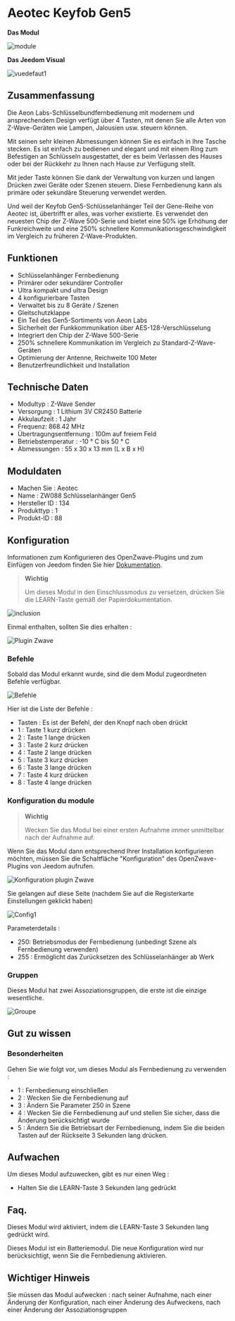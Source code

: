 # Aeotec Keyfob Gen5

**Das Modul**

![module](images/aeotec.keyfob-gen5/module.jpg)

**Das Jeedom Visual**

![vuedefaut1](images/aeotec.keyfob-gen5/vuedefaut1.jpg)

## Zusammenfassung

Die Aeon Labs-Schlüsselbundfernbedienung mit modernem und ansprechendem Design verfügt über 4 Tasten, mit denen Sie alle Arten von Z-Wave-Geräten wie Lampen, Jalousien usw. steuern können.

Mit seinen sehr kleinen Abmessungen können Sie es einfach in Ihre Tasche stecken. Es ist einfach zu bedienen und elegant und mit einem Ring zum Befestigen an Schlüsseln ausgestattet, der es beim Verlassen des Hauses oder bei der Rückkehr zu Ihnen nach Hause zur Verfügung stellt.

Mit jeder Taste können Sie dank der Verwaltung von kurzen und langen Drücken zwei Geräte oder Szenen steuern. Diese Fernbedienung kann als primäre oder sekundäre Steuerung verwendet werden.

Und weil der Keyfob Gen5-Schlüsselanhänger Teil der Gene-Reihe von Aeotec ist, übertrifft er alles, was vorher existierte. Es verwendet den neuesten Chip der Z-Wave 500-Serie und bietet eine 50% ige Erhöhung der Funkreichweite und eine 250% schnellere Kommunikationsgeschwindigkeit im Vergleich zu früheren Z-Wave-Produkten.

## Funktionen

-   Schlüsselanhänger Fernbedienung
-   Primärer oder sekundärer Controller
-   Ultra kompakt und ultra Design
-   4 konfigurierbare Tasten
-   Verwaltet bis zu 8 Geräte / Szenen
-   Gleitschutzklappe
-   Ein Teil des Gen5-Sortiments von Aeon Labs
-   Sicherheit der Funkkommunikation über AES-128-Verschlüsselung
-   Integriert den Chip der Z-Wave 500-Serie
-   250% schnellere Kommunikation im Vergleich zu Standard-Z-Wave-Geräten
-   Optimierung der Antenne, Reichweite 100 Meter
-   Benutzerfreundlichkeit und Installation

## Technische Daten

-   Modultyp : Z-Wave Sender
-   Versorgung : 1 Lithium 3V CR2450 Batterie
-   Akkulaufzeit : 1 Jahr
-   Frequenz: 868.42 MHz
-   Übertragungsentfernung : 100m auf freiem Feld
-   Betriebstemperatur : -10 ° C bis 50 ° C
-   Abmessungen : 55 x 30 x 13 mm (L x B x H)

## Moduldaten

-   Machen Sie : Aeotec
-   Name : ZW088 Schlüsselanhänger Gen5
-   Hersteller ID : 134
-   Produkttyp : 1
-   Produkt-ID : 88

## Konfiguration

Informationen zum Konfigurieren des OpenZwave-Plugins und zum Einfügen von Jeedom finden Sie hier [Dokumentation](https://doc.jeedom.com/de_DE/plugins/automation%20protocol/openzwave/).

> **Wichtig**
>
> Um dieses Modul in den Einschlussmodus zu versetzen, drücken Sie die LEARN-Taste gemäß der Papierdokumentation.

![inclusion](images/aeotec.keyfob-gen5/inclusion.jpg)

Einmal enthalten, sollten Sie dies erhalten :

![Plugin Zwave](images/aeotec.keyfob-gen5/information.jpg)

### Befehle

Sobald das Modul erkannt wurde, sind die dem Modul zugeordneten Befehle verfügbar.

![Befehle](images/aeotec.keyfob-gen5/commandes.jpg)

Hier ist die Liste der Befehle :

-   Tasten : Es ist der Befehl, der den Knopf nach oben drückt
  - 1 : Taste 1 kurz drücken
  - 2 : Taste 1 lange drücken
  - 3 : Taste 2 kurz drücken
  - 4 : Taste 2 lange drücken
  - 5 : Taste 3 kurz drücken
  - 6 : Taste 3 lange drücken
  - 7 : Taste 4 kurz drücken
  - 8 : Taste 4 lange drücken

### Konfiguration du module

> **Wichtig**
>
> Wecken Sie das Modul bei einer ersten Aufnahme immer unmittelbar nach der Aufnahme auf.

Wenn Sie das Modul dann entsprechend Ihrer Installation konfigurieren möchten, müssen Sie die Schaltfläche "Konfiguration" des OpenZwave-Plugins von Jeedom aufrufen.

![Konfiguration plugin Zwave](images/plugin/bouton_configuration.jpg)

Sie gelangen auf diese Seite (nachdem Sie auf die Registerkarte Einstellungen geklickt haben)

![Config1](images/aeotec.keyfob-gen5/config1.jpg)

Parameterdetails :

-   250: Betriebsmodus der Fernbedienung (unbedingt Szene als Fernbedienung verwenden)
-   255 : Ermöglicht das Zurücksetzen des Schlüsselanhänger ab Werk

### Gruppen

Dieses Modul hat zwei Assoziationsgruppen, die erste ist die einzige wesentliche.

![Groupe](images/aeotec.keyfob-gen5/groupe.jpg)

##  Gut zu wissen

### Besonderheiten

Gehen Sie wie folgt vor, um dieses Modul als Fernbedienung zu verwenden :

-   1 : Fernbedienung einschließen
-   2 : Wecken Sie die Fernbedienung auf
-   3 : Ändern Sie Parameter 250 in Szene
-   4 : Wecken Sie die Fernbedienung auf und stellen Sie sicher, dass die Änderung berücksichtigt wurde
-   5 : Ändern Sie die Betriebsart der Fernbedienung, indem Sie die beiden Tasten auf der Rückseite 3 Sekunden lang drücken.

## Aufwachen

Um dieses Modul aufzuwecken, gibt es nur einen Weg :

-   Halten Sie die LEARN-Taste 3 Sekunden lang gedrückt

## Faq.

Dieses Modul wird aktiviert, indem die LEARN-Taste 3 Sekunden lang gedrückt wird.

Dieses Modul ist ein Batteriemodul. Die neue Konfiguration wird nur berücksichtigt, wenn Sie die Fernbedienung aktivieren.

## Wichtiger Hinweis

Sie müssen das Modul aufwecken : nach seiner Aufnahme, nach einer Änderung der Konfiguration, nach einer Änderung des Aufweckens, nach einer Änderung der Assoziationsgruppen
